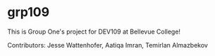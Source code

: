 # grp109

This is Group One's project for DEV109 at Bellevue College!

Contributors: Jesse Wattenhofer, Aatiqa Imran, Temirlan Almazbekov